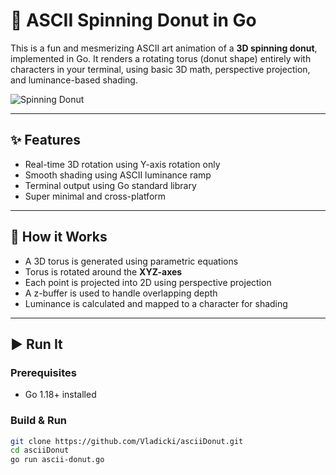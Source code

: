 # 🍩 ASCII Spinning Donut in Go

This is a fun and mesmerizing ASCII art animation of a **3D spinning donut**, implemented in Go. It renders a rotating torus (donut shape) entirely with characters in your terminal, using basic 3D math, perspective projection, and luminance-based shading.

![Spinning Donut](https://external-preview.redd.it/U37pgDkzLO-0mIfsWL9f6cATW3YKOUpBP0gXJc3wzOY.gif?format=mp4&s=755b78b39a999f95a70ef610e68d30b9b2bb0ed7)

---

## ✨ Features

- Real-time 3D rotation using Y-axis rotation only
- Smooth shading using ASCII luminance ramp
- Terminal output using Go standard library
- Super minimal and cross-platform

---

## 🧠 How it Works

- A 3D torus is generated using parametric equations
- Torus is rotated around the **XYZ-axes**
- Each point is projected into 2D using perspective projection
- A z-buffer is used to handle overlapping depth
- Luminance is calculated and mapped to a character for shading

---

## ▶️ Run It

### Prerequisites

- Go 1.18+ installed

### Build & Run

```bash
git clone https://github.com/Vladicki/asciiDonut.git
cd asciiDonut
go run ascii-donut.go


